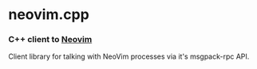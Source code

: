 # neovim.cpp

### C++ client to [Neovim](https://github.com/neovim/neovim)

Client library for talking with NeoVim processes via it's msgpack-rpc API.
